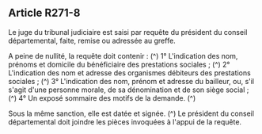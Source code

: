 ## Article R271-8

Le juge du tribunal judiciaire est saisi par requête du président du conseil départemental, faite, remise ou
adressée au greffe.

A peine de nullité, la requête doit contenir : (^)
1° L'indication des nom, prénoms et domicile du bénéficiaire des prestations sociales ; (^)
2° L'indication des nom et adresse des organismes débiteurs des prestations sociales ; (^)
3° L'indication des nom, prénom et adresse du bailleur, ou, s'il s'agit d'une personne morale, de sa
dénomination et de son siège social ; (^)
4° Un exposé sommaire des motifs de la demande. (^)


Sous la même sanction, elle est datée et signée. (^)
Le président du conseil départemental doit joindre les pièces invoquées à l'appui de la requête.

